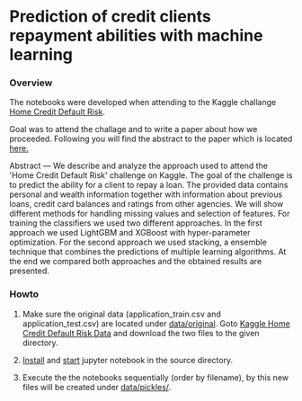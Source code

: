 # Prediction of credit clients repayment abilities with machine learning

### Overview

The notebooks were developed when attending to the Kaggle challange [Home Credit Default Risk](https://www.kaggle.com/c/home-credit-default-risk/).

Goal was to attend the challage and to write a paper about how we proceeded. Following you will find the abstract to the paper which is located [here.](paper/ws_proj_homecredit.pdf)

Abstract — We describe and analyze the approach used to attend the 'Home Credit Default Risk' challenge on Kaggle.
The goal of the challenge is to predict the ability for a client to repay a loan. 
The provided data contains personal and wealth information together with information about previous loans, 
credit card balances and ratings from other agencies. We will show different methods for handling missing values and 
selection of features. For training the classifiers we used two different approaches. In the first approach we used LightGBM 
and XGBoost with hyper-parameter optimization. For the second approach we used stacking, a ensemble technique that combines
the predictions of multiple learning algorithms. At the end we compared both approaches and the obtained results are presented.

### Howto

1. Make sure the original data (application_train.csv and application_test.csv) are located under [data/original](data/original). 
Goto [Kaggle Home Credit Default Risk Data](https://www.kaggle.com/c/home-credit-default-risk/data) and download the two files 
to the given directory.

2. [Install](https://jupyterlab.readthedocs.io/en/stable/getting_started/installation.html) and [start](https://jupyterlab.readthedocs.io/en/stable/getting_started/starting.html) jupyter notebook in the source directory.

3. Execute the the notebooks sequentially (order by filename), by this new files will be created under [data/pickles/](data/pickles).
